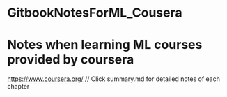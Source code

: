 # GitbookNotesForML_Cousera
# Notes when learning ML courses provided by coursera
https://www.coursera.org/
//
Click summary.md for detailed notes of each chapter
